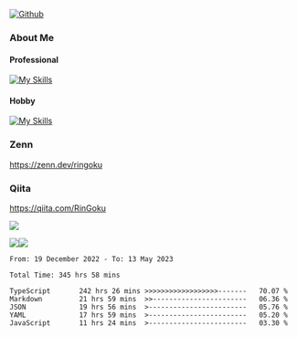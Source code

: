 [![Github](https://img.shields.io/github/followers/RinGoku?label=Follow&style=social)](https://github.com/skyt-a)

### About Me
#### Professional
[![My Skills](https://skillicons.dev/icons?i=react,ts,js,nodejs,java,graphql,firebase,githubactions&theme=light)](https://skillicons.dev)
#### Hobby
[![My Skills](https://skillicons.dev/icons?i=unity,rust,py&theme=light)](https://skillicons.dev)

### Zenn
https://zenn.dev/ringoku
### Qiita
https://qiita.com/RinGoku


![](https://github-profile-summary-cards.vercel.app/api/cards/profile-details?username=skyt-a&theme=default)

![](https://github-profile-summary-cards.vercel.app/api/cards/repos-per-language?username=skyt-a&theme=default)![](https://github-profile-summary-cards.vercel.app/api/cards/stats?username=RinGoku&theme=default)

<!--START_SECTION:waka-->

```text
From: 19 December 2022 - To: 13 May 2023

Total Time: 345 hrs 58 mins

TypeScript       242 hrs 26 mins >>>>>>>>>>>>>>>>>>-------   70.07 %
Markdown         21 hrs 59 mins  >>-----------------------   06.36 %
JSON             19 hrs 56 mins  >------------------------   05.76 %
YAML             17 hrs 59 mins  >------------------------   05.20 %
JavaScript       11 hrs 24 mins  >------------------------   03.30 %
```

<!--END_SECTION:waka-->
